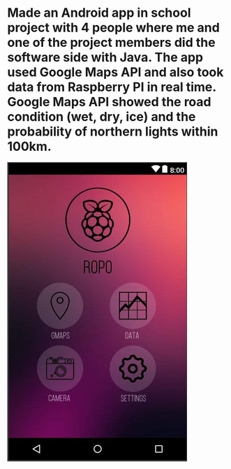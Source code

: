 # Made an Android app in school project with 4 people where me and one of the project members did the software side with Java. The app used Google Maps API and also took data from Raspberry PI in real time. Google Maps API showed the road condition (wet, dry, ice) and the probability of northern lights within 100km.

![Screenshot](sample.jpg)
